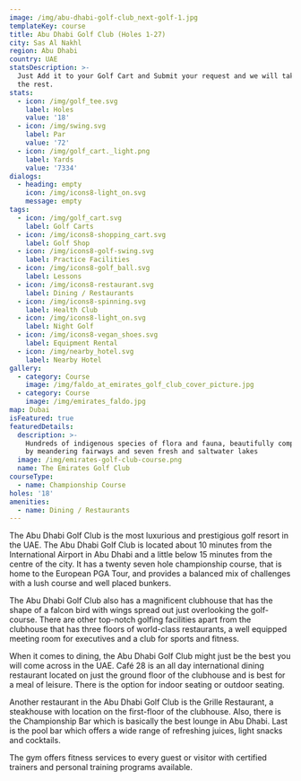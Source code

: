 ```yaml
---
image: /img/abu-dhabi-golf-club_next-golf-1.jpg
templateKey: course
title: Abu Dhabi Golf Club (Holes 1-27)
city: Sas Al Nakhl
region: Abu Dhabi
country: UAE
statsDescription: >-
  Just Add it to your Golf Cart and Submit your request and we will take care of
  the rest.
stats:
  - icon: /img/golf_tee.svg
    label: Holes
    value: '18'
  - icon: /img/swing.svg
    label: Par
    value: '72'
  - icon: /img/golf_cart._light.png
    label: Yards
    value: '7334'
dialogs:
  - heading: empty
    icon: /img/icons8-light_on.svg
    message: empty
tags:
  - icon: /img/golf_cart.svg
    label: Golf Carts
  - icon: /img/icons8-shopping_cart.svg
    label: Golf Shop
  - icon: /img/icons8-golf-swing.svg
    label: Practice Facilities
  - icon: /img/icons8-golf_ball.svg
    label: Lessons
  - icon: /img/icons8-restaurant.svg
    label: Dining / Restaurants
  - icon: /img/icons8-spinning.svg
    label: Health Club
  - icon: /img/icons8-light_on.svg
    label: Night Golf
  - icon: /img/icons8-vegan_shoes.svg
    label: Equipment Rental
  - icon: /img/nearby_hotel.svg
    label: Nearby Hotel
gallery:
  - category: Course
    image: /img/faldo_at_emirates_golf_club_cover_picture.jpg
  - category: Course
    image: /img/emirates_faldo.jpg
map: Dubai
isFeatured: true
featuredDetails:
  description: >-
    Hundreds of indigenous species of flora and fauna, beautifully complemented
    by meandering fairways and seven fresh and saltwater lakes
  image: /img/emirates-golf-club-course.png
  name: The Emirates Golf Club
courseType:
  - name: Championship Course
holes: '18'
amenities:
  - name: Dining / Restaurants
---
```

The Abu Dhabi Golf Club is the most luxurious and prestigious golf resort in the UAE. The Abu Dhabi Golf Club is located about 10 minutes from the International Airport in Abu Dhabi and a little below 15 minutes from the centre of the city. It has a twenty seven hole championship course, that is home to the European PGA Tour, and provides a balanced mix of challenges with a lush course and well placed bunkers.

The Abu Dhabi Golf Club also has a magnificent clubhouse that has the shape of a falcon bird with wings spread out just overlooking the golf-course. There are other top-notch golfing facilities apart from the clubhouse that has three floors of world-class restaurants, a well equipped meeting room for executives and a club for sports and fitness.

When it comes to dining, the Abu Dhabi Golf Club might just be the best you will come across in the UAE. Café 28 is an all day international dining restaurant located on just the ground floor of the clubhouse and is best for a meal of leisure. There is the option for indoor seating or outdoor seating.

Another restaurant in the Abu Dhabi Golf Club is the Grille Restaurant, a steakhouse with location on the first-floor of the clubhouse. Also, there is the Championship Bar which is basically the best lounge in Abu Dhabi. Last is the pool bar which offers a wide range of refreshing juices, light snacks and cocktails.

The gym offers fitness services to every guest or visitor with certified trainers and personal training programs available.
